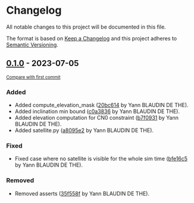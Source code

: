 # Changelog

All notable changes to this project will be documented in this file.

The format is based on [Keep a Changelog](http://keepachangelog.com/en/1.0.0/)
and this project adheres to [Semantic Versioning](http://semver.org/spec/v2.0.0.html).

<!-- insertion marker -->
## [0.1.0](0.1.0) - 2023-07-05

<small>[Compare with first commit]()</small>

### Added

- Added compute_elevation_mask ([20bc614](ssh://git@git:7999/~blaudiy/constellation_design/commit/20bc614724c028ea028a9948fdeb5346d3b7df2e) by Yann BLAUDIN DE THE).
- Added inclination min bound ([c0a3836](ssh://git@git:7999/~blaudiy/constellation_design/commit/c0a3836fefaa117b8480c18ed30249b064d5506e) by Yann BLAUDIN DE THE).
- Added elevation computation for CN0 constraint ([b7f0931](ssh://git@git:7999/~blaudiy/constellation_design/commit/b7f0931719b28d735a68cdbad638988cb03086ab) by Yann BLAUDIN DE THE).
- Added satellite.py ([a8095e2](ssh://git@git:7999/~blaudiy/constellation_design/commit/a8095e2db6c5c3d0543283473d255b99a0c2baa3) by Yann BLAUDIN DE THE).

### Fixed

- Fixed case where no satellite is visible for the whole sim time ([bfe16c5](ssh://git@git:7999/~blaudiy/constellation_design/commit/bfe16c5d2fc1143c8272d31654181d837b0eaabd) by Yann BLAUDIN DE THE).

### Removed

- Removed asserts ([35f558f](ssh://git@git:7999/~blaudiy/constellation_design/commit/35f558f513fe876d31c3ae1f83c3ef35715be00e) by Yann BLAUDIN DE THE).

